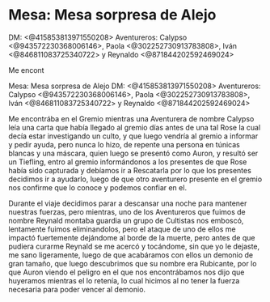 # Mesa: Mesa sorpresa de Alejo
DM: <@415853813971550208> 
Aventureros: Calypso <@943572230368006146>, Paola <@302252730913783808>, Iván <@846811083725340722> y Reynaldo <@871844202592469024> 

Me encont

Mesa: Mesa sorpresa de Alejo
DM: <@415853813971550208> 
Aventureros: Calypso <@943572230368006146>, Paola <@302252730913783808>, Iván <@846811083725340722> y Reynaldo <@871844202592469024> 

Me encontrába en el Gremio mientras una Aventurera de nombre Calypso leía una carta que había llegado al gremio días antes de una tal Rose la cual decía estar investigando un culto, y que luego vendría al gremio a informar y pedir ayuda, pero nunca lo hizo, de repente una persona en túnicas blancas y una máscara, quien luego se presentó como Auron, y resultó ser un Tiefling, entro al gremio informándonos a los presentes de que Rose había sido capturada y debíamos ir a Rescatarla por lo que los presentes decidimos ir a ayudarlo, luego de que otro aventurero presente en el gremio nos confirme que lo conoce y podemos confiar en el.

Durante el viaje decidimos parar a descansar una noche para mantener nuestras fuerzas, pero mientras, uno de los Aventureros que fuimos de nombre Reynald montaba guardia un grupo de Cultistas nos emboscó, lentamente fuimos eliminandolos, pero el ataque de uno de ellos me impactó fuertemente dejándome al borde de la muerte, pero antes de que pudiera curarme Reynald se me acercó y  tocándome, sin que yo le dejaste, me sano ligeramente, luego de que acabáramos con ellos un demonio de gran tamaño, que luego descubrimos que su nombre era Rubicante, por lo que Auron viendo el peligro en el que nos encontrábamos nos dijo que huyeramos mientras el lo retenía, lo cual hicimos al no tener la fuerza necesaria para poder vencer al demonio.

